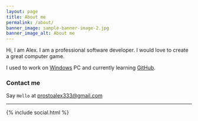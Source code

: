 ```yaml
---
layout: page
title: About me
permalink: /about/
banner_image: sample-banner-image-2.jpg
banner_image_alt: About me
---
```


Hi, I am Alex. I am a professional software developer. I would love to create a great computer game.

I used to work on [Windows][Windows] PC and currently learning [GitHub][github].

### Contact me

Say `Hello` at prostoalex333@gmail.com

---

{% include social.html %}

[Windows]: http://microsoft.com
[github]: https://github.com/alxliv
